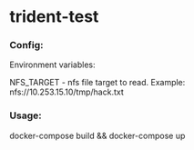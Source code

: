 # trident-test

### Config:

Environment variables:

NFS_TARGET - nfs file target to read. Example: nfs://10.253.15.10/tmp/hack.txt


### Usage:

docker-compose build && docker-compose  up

